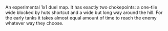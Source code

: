 An experimental 1x1 duel map. It has exactly two chokepoints: a one-tile wide blocked by huts shortcut and a wide but long way around the hill. For the early tanks it takes almost equal amount of time to reach the enemy whatever way they choose.